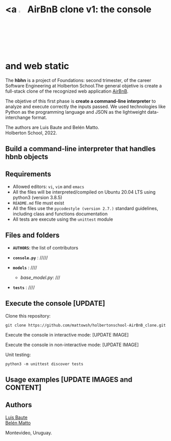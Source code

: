 # <a  <img src="https://camo.githubusercontent.com/a0c52a69dc410e983b8c63fa4aa57e83cb4157cd/68747470733a2f2f73332e616d617a6f6e6177732e636f6d2f696e7472616e65742d70726f6a656374732d66696c65732f686f6c626572746f6e7363686f6f6c2d6869676865722d6c6576656c5f70726f6772616d6d696e672b2f3236332f4842544e2d68626e622d46696e616c2e706e67" alt="hbnb" width=4% heigth=4% ></img></a> AirBnB clone v1: the console and web static
The **hbhn** is a project of Foundations: second trimester, of the career Software Engineering at Holberton School.The general objetive is create a full-stack clone of the recognized web application [AirBnB](https://www.airbnb.com/). 

The objetive of this first phase is **create a command-line interpreter** to analyze and execute correctly the inputs passed. We used technologies like Python as the programming language and JSON as the lightweight data-interchange format.

The authors are Luis Baute and Belén Matto.  
Holberton School, 2022.

## Build a command-line interpreter that handles hbnb objects

## Requirements
- Allowed editors: `vi`, `vim` and `emacs`
- All the files will be interpreted/compiled on Ubuntu 20.04 LTS using python3 (version 3.8.5)
- `README.md` file must exist
- All the files use the `pycodestyle (version 2.7.)` standard guidelines, including class and functions documentation
- All tests are execute using the `unittest` module

## Files and folders
- **`AUTHORS`**: the list of contributors
- **`console.py`** : /////

- **`models`** : ////
	- *base_model.py*: ///

- **`tests`** : ////

## Execute the console [UPDATE]
Clone this repository:

    git clone https://github.com/mattowsh/holbertonschool-AirBnB_clone.git

Execute the console in interactive mode: [UPDATE IMAGE]

Execute the console in non-interactive mode: [UPDATE IMAGE]

Unit testing:

    python3 -m unittest discover tests

## Usage examples [UPDATE IMAGES and CONTENT]

## Authors
[Luis Baute](https://www.linkedin.com/in/luis-baute-99305b188/)  
[Belén Matto](https://www.linkedin.com/in/mattobelen/) 

Montevideo, Uruguay.
